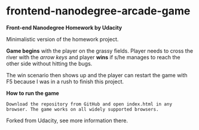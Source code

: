 frontend-nanodegree-arcade-game
===============================

**Front-end Nanodegree Homework by Udacity**

Minimalistic version of the homework project. 

**Game begins** with the player on the grassy fields. Player needs to cross the river with the _arrow keys_ and player **wins** if s/he manages to reach the other side without hitting the bugs.

The win scenario then shows up and the player can restart the game with F5 because I was in a rush to finish this project. 

**How to run the game**

    Download the repository from GitHub and open index.html in any browser. The game works on all widely supported browsers. 


Forked from Udacity, see more information there. 

